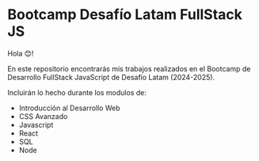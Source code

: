 # Bootcamp Desafío Latam FullStack JS

Hola 😊!

En este repositorio encontrarás mis trabajos realizados en el Bootcamp de Desarrollo FullStack JavaScript de Desafío Latam (2024-2025).

Incluirán lo hecho durante los modulos de:

- Introducción al Desarrollo Web
- CSS Avanzado
- Javascript
- React
- SQL
- Node
